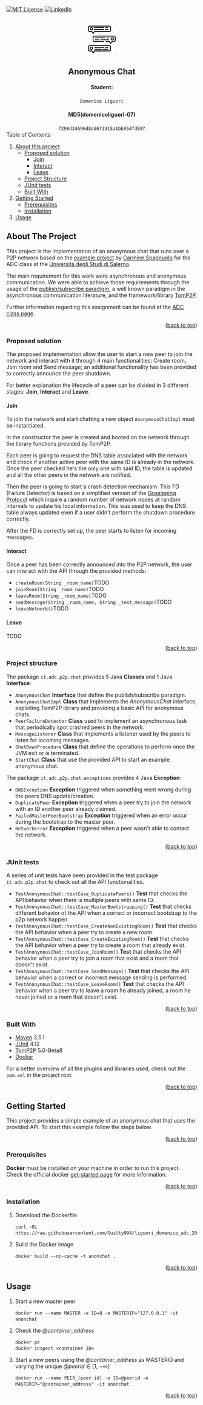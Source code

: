 <div id="top"></div>


<!-- PROJECT SHIELDS -->
[![MIT License][license-shield]][license-url]
[![LinkedIn][linkedin-shield]][linkedin-url]


<!-- PROJECT LOGO -->
<br />
<div align="center">
  <a href="https://github.com/othneildrew/Best-README-Template">
    <img src="images/LOGO.png" alt="Logo" width="80" height="80">
  </a>

<h2 align="center">Anonymous Chat</h2>
  <h4>Student: </h4> <code>Domenico Liguori</code>
  <h4>MD5(domenicoliguori-07)</h4> <code>f298d34696d8dd673915a1bb95dfd097</code>
</div>



<!-- TABLE OF CONTENTS -->

  <summary>Table of Contents</summary>
  <ol>
    <li>
      <a href="#about-the-project">About this project</a>
      <ul>
        <li><a href="#proposed-solution">Proposed solution</a>
            <ul>
                <li><a href="#join">Join</a>
                <li><a href="#interact">Interact</a>
                <li><a href="#leave">Leave</a>
            </ul>
        </li>
        <li><a href="#project-structure">Project Structure</a></li>
        <li><a href="#junit-tests">JUnit tests</a></li>
        <li><a href="#built-with">Built With</a></li>
      </ul>
    </li>
    <li>
      <a href="#getting-started">Getting Started</a>
      <ul>
        <li><a href="#prerequisites">Prerequisites</a></li>
        <li><a href="#installation">Installation</a></li>
      </ul>
    </li>
    <li><a href="#usage">Usage</a></li>
  </ol>



<!-- ABOUT THE PROJECT -->
## About The Project

This project is the implementation of an anonymous chat that runs over a P2P network based on the [example project](https://github.com/spagnuolocarmine/p2ppublishsubscribe) by [Carmine Spagnuolo](https://github.com/spagnuolocarmine) for the ADC class at the [Università degli Studi di Salerno](https://www.unisa.it/).

The main requirement for this work were asynchronous and anonymous communication. We were able to achieve those requirements through the usage of the [publish/subscribe paradigm](https://www.pubnub.com/learn/glossary/what-is-publish-subscribe/), a well known paradigm in the asynchronous communication literature, and the framework/library [TomP2P](https://tomp2p.net/).

Further information regarding this assignment can be found at the [ADC class page](https://spagnuolocarmine.github.io/adc.html).

<p align="right">(<a href="#top">back to top</a>)</p>

### Proposed solution

The proposed implementation allow the user to start a new peer to join the network and interact with it through 4 main functionalities: Create room, Join room and Send message; an additional functionality has been provided to correctly announce the peer shutdown.

For better explanation the lifecycle of a peer can be divided in 3 different stages: **Join**, **Interact** and **Leave**.

#### Join

To join the network and start chatting a new object `AnonymousChatImpl` must be instantiated.

In the constructor the peer is created and booted on the network through the library functions provided by TomP2P.

Each peer is going to request the DNS table associated with the network and check if another active peer with the same ID is already in the network.
Once the peer checked he's the only one with said ID, the table is updated and all the other peers in the network are notified.

Then the peer is going to start a crash detection mechanism.
This FD (Failure Detector) is based on a simplified version of the [Gossipping Protocol](https://www.geeksforgeeks.org/the-gossip-protocol-in-cloud-computing/) which inquire a random number of network nodes at random intervals to update his local information. This was used to keep the DNS table always updated even if a user didn't perform the shutdown procedure correctly.

After the FD is correctly set up, the peer starts to listen for incoming messages.

#### Interact

Once a peer has been correctly announced into the P2P network, the user can interact with the API through the provided methods:
* `createRoom(String _room_name)`TODO
* `joinRoom(String _room_name)`TODO
* `leaveRoom(String _room_name)`TODO
* `sendMessage(String _room_name, String _text_message)`TODO
* `leaveNetwork()`TODO

#### Leave

TODO

<p align="right">(<a href="#top">back to top</a>)</p>

### Project structure

The package `it.adc.p2p.chat` provides 5 Java **Classes** and 1 Java **Interface**:

* `AnonymousChat` **Interface** that define the publish/subscribe paradigm.
* `AnonymousChatImpl` **Class** that implements the _AnonymousChat_ interface, exploiting TomP2P library and providing a basic API for anonymous chats. 
* `PeerFailureDetector` **Class** used to implement an asynchronous task that periodically spot crashed peers in the network.
* `MessageListener` **Class** that implements a listener used by the peers to listen for incoming messages.
* `ShutDownProcedure` **Class** that define the operations to perform once the JVM exit or is terminated.
* `StartChat` **Class** that use the provided API to start an example anonymous chat.

The package `it.adc.p2p.chat.exceptions` provides 4 Java **Exception**:

* `DNSException` **Exception** triggered when something went wrong during the peers DNS update/creation.
* `DuplicatePeer` **Exception** triggered when a peer try to join the network with an ID another peer already claimed.
* `FailedMasterPeerBootstrap` **Exception** triggered when an error occur during the bootstrap to the master peer.
* `NetworkError` **Exception** triggered when a peer wasn't able to contact the network.

<p align="right">(<a href="#top">back to top</a>)</p>

### JUnit tests

A series of unit tests have been provided in the test package `it.adc.p2p.chat` to check out all the API functionalities.

* `TestAnonymousChat::testCase_DuplicatePeers()` **Test** that checks the API behavior when there is multiple peers with same ID.
* `TestAnonymousChat::testCase_MasterBootstrapping()` **Test** that checks different behavior of the API when a correct or incorrect bootstrap to the p2p network happen.
* `TestAnonymousChat::testCase_CreateNonExistingRoom()` **Test** that checks the API behavior when a peer try to create a new room.
* `TestAnonymousChat::testCase_CreateExistingRoom()` **Test** that checks the API behavior when a peer try to create a room that already exist.
* `TestAnonymousChat::testCase_JoinRoom()` **Test** that checks the API behavior when a peer try to join a room that exist and a room that doesn't exist.
* `TestAnonymousChat::testCase_SendMessage()` **Test** that checks the API behavior when a correct or incorrect message sending is performed.
* `TestAnonymousChat::testCase_LeaveRoom()` **Test** that checks the API behavior when a peer try to leave a room he already joined, a room he never joined or a room that doesn't exist.

<p align="right">(<a href="#top">back to top</a>)</p>

### Built With

* [Maven](https://maven.apache.org/) 3.5.1
* [JUnit](https://junit.org/) 4.12
* [TomP2P](https://tomp2p.net/) 5.0-Beta8
* [Docker](https://www.docker.com/) 

For a better overview of all the plugins and libraries used, check out the `pom.xml` in the project root.

<p align="right">(<a href="#top">back to top</a>)</p>

<!-- GETTING STARTED -->
## Getting Started

This project provides a simple example of an anonymous chat that uses the provided API. To start this example follow the steps below.

<p align="right">(<a href="#top">back to top</a>)</p>

### Prerequisites

**Docker** must be installed on your machine in order to run this project.
Check the official docker [get-started page](https://docs.docker.com/get-started/) for more information.

<p align="right">(<a href="#top">back to top</a>)</p>

### Installation

1. Download the Dockerfile
   ```
   curl -OL https://raw.githubusercontent.com/Guilty994/liguori_domenico_adc_2021/master/Dockerfile
   ```
2. Build the Docker image
   ```
   docker build --no-cache -t anonchat .
   ```

<p align="right">(<a href="#top">back to top</a>)</p>


<!-- USAGE EXAMPLES -->
## Usage

<!-- docker run --name PEER_1 -e ID=1 -e MASTERIP="172.17.0.2" -it anonchat -->

1. Start a new master peer
   ```
   docker run --name MASTER -e ID=0 -e MASTERIP="127.0.0.1" -it anonchat
   ```
2. Check the _@container_address_
   ```
   docker ps
   docker inspect <container ID>
   ```
3. Start a new peers using the _@container_address_ as MASTERID and varying the unique _@peerid_ ∈ [1, +∞]
    ```
   docker run --name PEER_[peer id] -e ID=@peerid -e MASTERIP="@container_address" -it anonchat
   ```
<p align="right">(<a href="#top">back to top</a>)</p>

<!-- MARKDOWN LINKS & IMAGES -->
[license-shield]: https://img.shields.io/github/license/othneildrew/Best-README-Template.svg?style=for-the-badge
[license-url]: https://github.com/Guilty994/liguori_domenico_adc_2021/blob/master/LICENSE.txt
[linkedin-shield]: https://img.shields.io/badge/-LinkedIn-black.svg?style=for-the-badge&logo=linkedin&colorB=555
[linkedin-url]: https://www.linkedin.com/in/domenico-liguori-1435a8215/